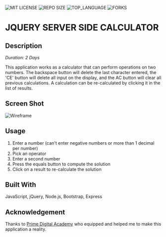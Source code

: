 
![MIT LICENSE](https://img.shields.io/github/license/PaulDJoachim/jquery-server-side-calculator.svg?style=flat-square)
![REPO SIZE](https://img.shields.io/github/repo-size/PaulDJoachim/jquery-server-side-calculator)
![TOP_LANGUAGE](https://img.shields.io/github/languages/top/PaulDJoachim/jquery-server-side-calculator.svg?style=flat-square)
![FORKS](https://img.shields.io/github/forks/PaulDJoachim/jquery-server-side-calculator.svg?style=social)

# JQUERY SERVER SIDE CALCULATOR

## Description

_Duration: 2 Days_

This application works as a calculator that can perform operations on two numbers. The backspace button will delete the last character entered, the 'CE' button will delete all input on the display, and the AC button will clear all previous calculations. A calculation can be re-calculated by clicking it in the list of results. 

## Screen Shot

![Wireframe](calcPic.png)


## Usage

1. Enter a number (can't enter negative numbers or more than 1 decimal per number)
2. Pick an operator
3. Enter a second number
4. Press the equals button to compute the solution
5. Click on a result to re-calculate the solution


## Built With

JavaScript, jQuery, Node.js, Bootstrap, Express

## Acknowledgement
Thanks to [Prime Digital Academy](www.primeacademy.io) who equipped and helped me to make this application a reality.

